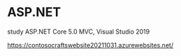 # ASP.NET
study ASP.NET Core 5.0 MVC, Visual Studio 2019

https://contosocraftswebsite20211031.azurewebsites.net/
